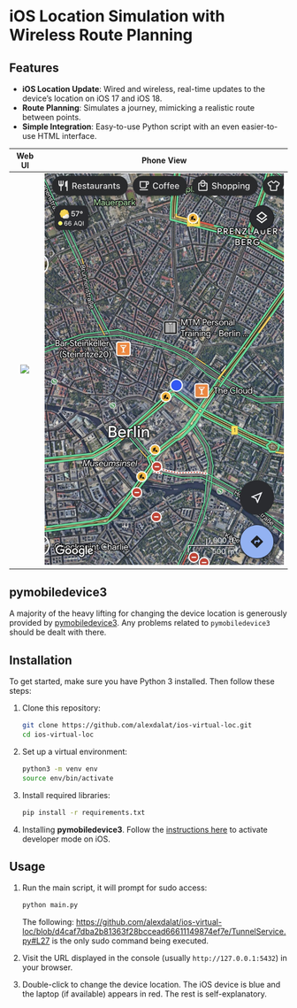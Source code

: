 # iOS Location Simulation with Wireless Route Planning

## Features
- **iOS Location Update**: Wired and wireless, real-time updates to the device’s location on iOS 17 and iOS 18.
- **Route Planning**: Simulates a journey, mimicking a realistic route between points.
- **Simple Integration**: Easy-to-use Python script with an even easier-to-use HTML interface.

Web UI             |  Phone View
:-------------------------:|:-------------------------:
![](imgs/berlin-route-demo.png)  |  ![](imgs/berlin-route-demo-gmaps.jpg)

## pymobiledevice3

A majority of the heavy lifting for changing the device location is generously provided by [pymobiledevice3](https://github.com/doronz88/pymobiledevice3). Any problems related to `pymobiledevice3` should be dealt with there.

## Installation

To get started, make sure you have Python 3 installed. Then follow these steps:

1. Clone this repository:
    ```bash
    git clone https://github.com/alexdalat/ios-virtual-loc.git
    cd ios-virtual-loc
    ```

2. Set up a virtual environment:
    ```bash
    python3 -m venv env
    source env/bin/activate
    ```

3. Install required libraries:
    ```bash
    pip install -r requirements.txt
    ```

4. Installing **pymobiledevice3**. Follow the [instructions here](https://github.com/doronz88/pymobiledevice3?tab=readme-ov-file#working-with-developer-tools-ios--170) to activate developer mode on iOS.

## Usage

1. Run the main script, it will prompt for sudo access:
    ```bash
    python main.py
    ```
    The following: https://github.com/alexdalat/ios-virtual-loc/blob/d4caf7dba2b81363f28bccead66611149874ef7e/TunnelService.py#L27 is the only sudo command being executed.

2. Visit the URL displayed in the console (usually `http://127.0.0.1:5432`) in your browser.

3. Double-click to change the device location. The iOS device is blue and the laptop (if available) appears in red. The rest is self-explanatory.
